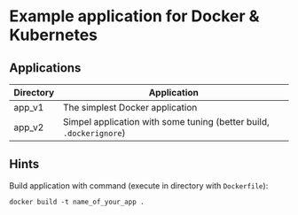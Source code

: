 # Example application for Docker & Kubernetes


## Applications

Directory | Application
----------|-----------------------------
app_v1    | The simplest Docker application
app_v2    | Simpel application with some tuning (better build, `.dockerignore`)

## Hints

Build application with command (execute in directory with `Dockerfile`):

`docker build -t name_of_your_app .`
